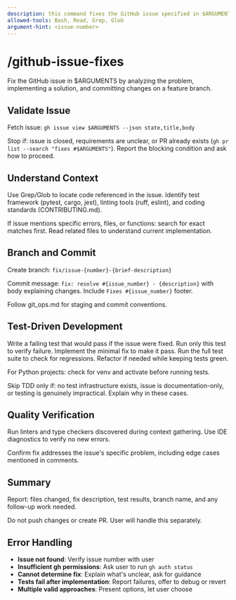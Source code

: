 ```yaml
---
description: this command fixes the GitHub issue specified in $ARGUMENTS
allowed-tools: Bash, Read, Grep, Glob
argument-hint: <issue-number>
---
```


# /github-issue-fixes

Fix the GitHub issue in $ARGUMENTS by analyzing the problem, implementing a
solution, and committing changes on a feature branch.

## Validate Issue

Fetch issue: `gh issue view $ARGUMENTS --json state,title,body`

Stop if: issue is closed, requirements are unclear, or PR already exists (`gh pr
list --search "fixes #$ARGUMENTS"`). Report the blocking condition and ask how
to proceed.

## Understand Context

Use Grep/Glob to locate code referenced in the issue. Identify test framework
(pytest, cargo, jest), linting tools (ruff, eslint), and coding standards
(CONTRIBUTING.md).

If issue mentions specific errors, files, or functions: search for exact matches
first. Read related files to understand current implementation.

## Branch and Commit

Create branch: `fix/issue-{number}-{brief-description}`

Commit message: `fix: resolve #{issue_number} - {description}` with body
explaining changes. Include `Fixes #{issue_number}` footer.

Follow git_ops.md for staging and commit conventions.

## Test-Driven Development

Write a failing test that would pass if the issue were fixed. Run only this test
to verify failure. Implement the minimal fix to make it pass. Run the full test
suite to check for regressions. Refactor if needed while keeping tests green.

For Python projects: check for venv and activate before running tests.

Skip TDD only if: no test infrastructure exists, issue is documentation-only, or
testing is genuinely impractical. Explain why in these cases.

## Quality Verification

Run linters and type checkers discovered during context gathering. Use IDE
diagnostics to verify no new errors.

Confirm fix addresses the issue's specific problem, including edge cases
mentioned in comments.

## Summary

Report: files changed, fix description, test results, branch name, and any
follow-up work needed.

Do not push changes or create PR. User will handle this separately.

## Error Handling

- **Issue not found**: Verify issue number with user
- **Insufficient gh permissions**: Ask user to run `gh auth status`
- **Cannot determine fix**: Explain what's unclear, ask for guidance
- **Tests fail after implementation**: Report failures, offer to debug or revert
- **Multiple valid approaches**: Present options, let user choose
